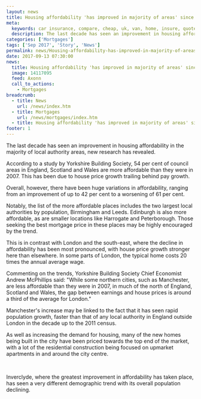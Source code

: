 ```yaml
---
layout: news
title: Housing affordability 'has improved in majority of areas' since 2007 - Quotezone.co.uk
meta:
  keywords: car insurance, compare, cheap, uk, van, home, insure, quotes, online, comparison, bike, loans, life
  description: The last decade has seen an improvement in housing affordability in the majority of local authority areas, new research has revealed
categories: ['Mortgages']
tags: ['Sep 2017', 'Story', 'News']
permalink: news/Housing-affordability-has-improved-in-majority-of-areas-since-2007.htm
date: 2017-09-13 07:30:00
news:
  title: Housing affordability 'has improved in majority of areas' since 2007
  image: 14117095
  feed: Axonn
  call_to_actions:
    - Mortgages
breadcrumb:
  - title: News
    url: /news/index.htm
  - title: Mortgages
    url: /news/mortgages/index.htm
  - title: Housing affordability 'has improved in majority of areas' since 2007
footer: 1
---
```


The last decade has seen an improvement in housing affordability in the majority of local authority areas, new research has revealed.

According to a study by Yorkshire Building Society, 54 per cent of council areas in England, Scotland and Wales are more affordable than they were in 2007. This has been due to house price growth trailing behind pay growth.

Overall, however, there have been huge variations in affordability, ranging from an improvement of up to 42 per cent to a worsening of 61 per cent.&nbsp;

Notably, the list of the more affordable places includes the two largest local authorities by population, Birmingham and Leeds. Edinburgh is also more affordable, as are smaller locations like Harrogate and Peterborough. Those seeking the best mortgage price in these places may be highly encouraged by the trend.

This is in contrast with London and the south-east, where the decline in affordability has been most pronounced, with house price growth stronger here than elsewhere. In some parts of London, the typical home costs 20 times the annual average wage.

Commenting on the trends, Yorkshire Building Society Chief Economist Andrew McPhillips said: &quot;While some northern cities, such as Manchester, are less affordable than they were in 2007, in much of the north of England, Scotland and Wales, the gap between earnings and house prices is around a third of the average for London.&quot;

Manchester&#39;s increase may be linked to the fact that it has seen rapid population growth, faster than that of any local authority in England outside London in the decade up to the 2011 census.

As well as increasing the demand for housing, many of the new homes being built in the city have been priced towards the top end of the market, with a lot of the residential construction being focused on upmarket apartments in and around the city centre.&nbsp;

&nbsp;

Inverclyde, where the greatest improvement in affordability has taken place, has seen a very different demographic trend with its overall population declining.
